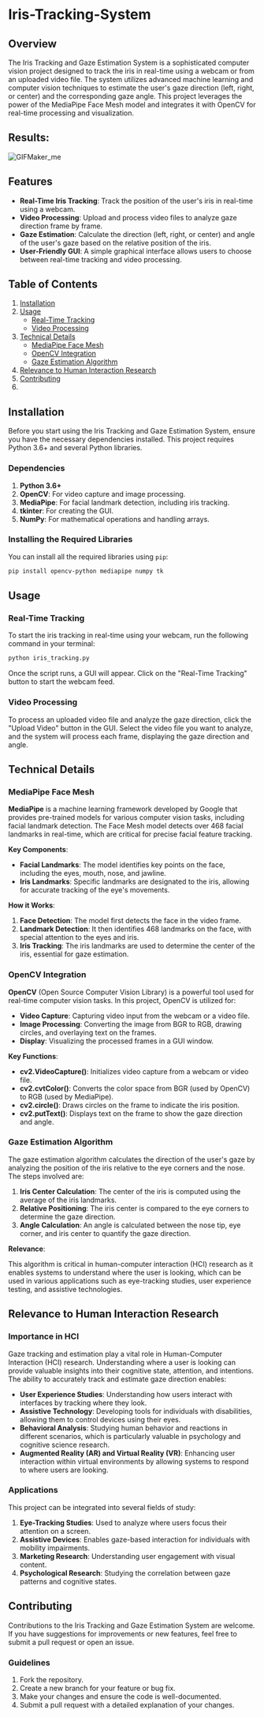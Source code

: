 # Iris-Tracking-System

## Overview

The Iris Tracking and Gaze Estimation System is a sophisticated computer vision project designed to track the iris in real-time using a webcam or from an uploaded video file. The system utilizes advanced machine learning and computer vision techniques to estimate the user's gaze direction (left, right, or center) and the corresponding gaze angle. This project leverages the power of the MediaPipe Face Mesh model and integrates it with OpenCV for real-time processing and visualization.

## Results: 
![GIFMaker_me](https://github.com/user-attachments/assets/56ac0803-5a15-4aa5-a1a7-57dad1d95041)


## Features

- **Real-Time Iris Tracking**: Track the position of the user's iris in real-time using a webcam.
- **Video Processing**: Upload and process video files to analyze gaze direction frame by frame.
- **Gaze Estimation**: Calculate the direction (left, right, or center) and angle of the user's gaze based on the relative position of the iris.
- **User-Friendly GUI**: A simple graphical interface allows users to choose between real-time tracking and video processing.

## Table of Contents

1. [Installation](#installation)
2. [Usage](#usage)
    - [Real-Time Tracking](#real-time-tracking)
    - [Video Processing](#video-processing)
3. [Technical Details](#technical-details)
    - [MediaPipe Face Mesh](#mediapipe-face-mesh)
    - [OpenCV Integration](#opencv-integration)
    - [Gaze Estimation Algorithm](#gaze-estimation-algorithm)
4. [Relevance to Human Interaction Research](#relevance-to-human-interaction-research)
5. [Contributing](#contributing)
6. 
## Installation

Before you start using the Iris Tracking and Gaze Estimation System, ensure you have the necessary dependencies installed. This project requires Python 3.6+ and several Python libraries.

### Dependencies

1. **Python 3.6+**
2. **OpenCV**: For video capture and image processing.
3. **MediaPipe**: For facial landmark detection, including iris tracking.
4. **tkinter**: For creating the GUI.
5. **NumPy**: For mathematical operations and handling arrays.

### Installing the Required Libraries

You can install all the required libraries using `pip`:

```bash
pip install opencv-python mediapipe numpy tk
```

## Usage

### Real-Time Tracking

To start the iris tracking in real-time using your webcam, run the following command in your terminal:

```bash
python iris_tracking.py
```

Once the script runs, a GUI will appear. Click on the "Real-Time Tracking" button to start the webcam feed.

### Video Processing

To process an uploaded video file and analyze the gaze direction, click the "Upload Video" button in the GUI. Select the video file you want to analyze, and the system will process each frame, displaying the gaze direction and angle.

## Technical Details

### MediaPipe Face Mesh

**MediaPipe** is a machine learning framework developed by Google that provides pre-trained models for various computer vision tasks, including facial landmark detection. The Face Mesh model detects over 468 facial landmarks in real-time, which are critical for precise facial feature tracking.

**Key Components**:

- **Facial Landmarks**: The model identifies key points on the face, including the eyes, mouth, nose, and jawline.
- **Iris Landmarks**: Specific landmarks are designated to the iris, allowing for accurate tracking of the eye's movements.

**How it Works**:

1. **Face Detection**: The model first detects the face in the video frame.
2. **Landmark Detection**: It then identifies 468 landmarks on the face, with special attention to the eyes and iris.
3. **Iris Tracking**: The iris landmarks are used to determine the center of the iris, essential for gaze estimation.

### OpenCV Integration

**OpenCV** (Open Source Computer Vision Library) is a powerful tool used for real-time computer vision tasks. In this project, OpenCV is utilized for:

- **Video Capture**: Capturing video input from the webcam or a video file.
- **Image Processing**: Converting the image from BGR to RGB, drawing circles, and overlaying text on the frames.
- **Display**: Visualizing the processed frames in a GUI window.

**Key Functions**:

- **cv2.VideoCapture()**: Initializes video capture from a webcam or video file.
- **cv2.cvtColor()**: Converts the color space from BGR (used by OpenCV) to RGB (used by MediaPipe).
- **cv2.circle()**: Draws circles on the frame to indicate the iris position.
- **cv2.putText()**: Displays text on the frame to show the gaze direction and angle.

### Gaze Estimation Algorithm

The gaze estimation algorithm calculates the direction of the user's gaze by analyzing the position of the iris relative to the eye corners and the nose. The steps involved are:

1. **Iris Center Calculation**: The center of the iris is computed using the average of the iris landmarks.
2. **Relative Positioning**: The iris center is compared to the eye corners to determine the gaze direction.
3. **Angle Calculation**: An angle is calculated between the nose tip, eye corner, and iris center to quantify the gaze direction.

**Relevance**:

This algorithm is critical in human-computer interaction (HCI) research as it enables systems to understand where the user is looking, which can be used in various applications such as eye-tracking studies, user experience testing, and assistive technologies.

## Relevance to Human Interaction Research

### Importance in HCI

Gaze tracking and estimation play a vital role in Human-Computer Interaction (HCI) research. Understanding where a user is looking can provide valuable insights into their cognitive state, attention, and intentions. The ability to accurately track and estimate gaze direction enables:

- **User Experience Studies**: Understanding how users interact with interfaces by tracking where they look.
- **Assistive Technology**: Developing tools for individuals with disabilities, allowing them to control devices using their eyes.
- **Behavioral Analysis**: Studying human behavior and reactions in different scenarios, which is particularly valuable in psychology and cognitive science research.
- **Augmented Reality (AR) and Virtual Reality (VR)**: Enhancing user interaction within virtual environments by allowing systems to respond to where users are looking.

### Applications

This project can be integrated into several fields of study:

1. **Eye-Tracking Studies**: Used to analyze where users focus their attention on a screen.
2. **Assistive Devices**: Enables gaze-based interaction for individuals with mobility impairments.
3. **Marketing Research**: Understanding user engagement with visual content.
4. **Psychological Research**: Studying the correlation between gaze patterns and cognitive states.

## Contributing

Contributions to the Iris Tracking and Gaze Estimation System are welcome. If you have suggestions for improvements or new features, feel free to submit a pull request or open an issue.

### Guidelines

1. Fork the repository.
2. Create a new branch for your feature or bug fix.
3. Make your changes and ensure the code is well-documented.
4. Submit a pull request with a detailed explanation of your changes.


